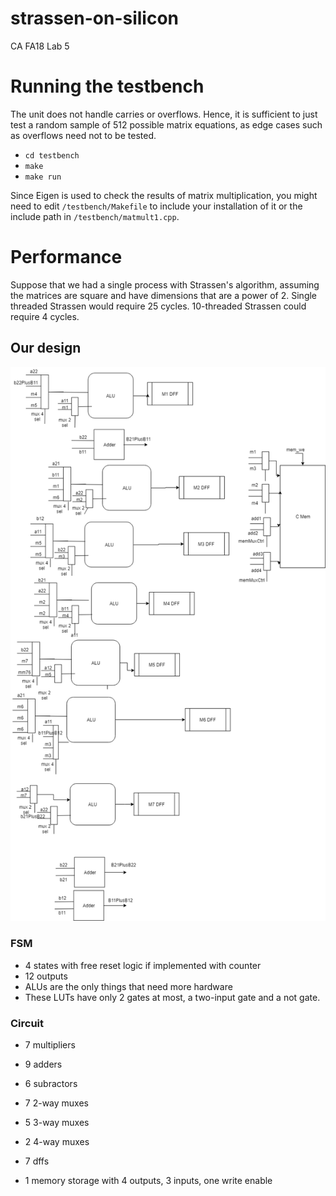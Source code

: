 # strassen-on-silicon
CA FA18 Lab 5 

# Running the testbench
The unit does not handle carries or overflows.
Hence, it is sufficient to just test a random sample of 512 possible matrix equations, as edge cases such as overflows need not to be tested.

- `cd testbench`
- `make`
- `make run`

Since Eigen is used to check the results of matrix multiplication, you might need to edit `/testbench/Makefile` to include your installation of it or the include path in `/testbench/matmult1.cpp`.

# Performance

Suppose that we had a single process with Strassen's algorithm, assuming the matrices are square and have dimensions that are a power of 2.
Single threaded Strassen would require 25 cycles.
10-threaded Strassen could require 4 cycles.


## Our design

![alt text](https://github.com/ssreekanth2000/strassen-on-silicon/blob/master/Untitled%20Diagram.png)

### FSM
- 4 states with free reset logic if implemented with counter
- 12 outputs
- ALUs are the only things that need more hardware
- These LUTs have only 2 gates at most, a two-input gate and a not gate.

### Circuit
- 7 multipliers
- 9 adders
- 6 subractors

- 7 2-way muxes
- 5 3-way muxes
- 2 4-way muxes
- 7 dffs
- 1 memory storage with 4 outputs, 3 inputs, one write enable
